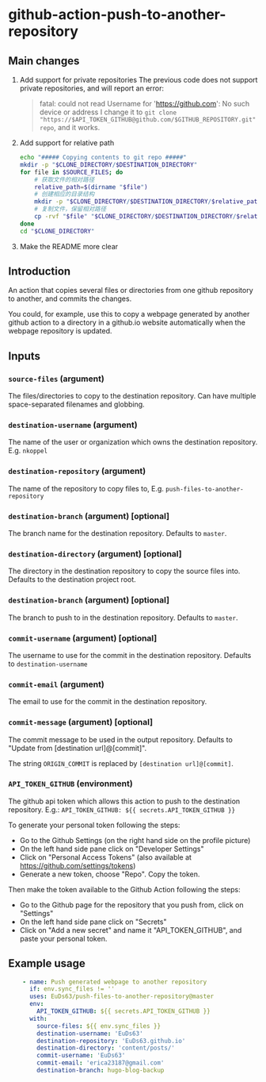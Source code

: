 # github-action-push-to-another-repository

## Main changes
1. Add support for private repositories
   The previous code does not support private repositories, and will report an error:
   >fatal: could not read Username for 'https://github.com': No such device or address
   I change it to  `git clone "https://$API_TOKEN_GITHUB@github.com/$GITHUB_REPOSITORY.git" repo`, and it works.
2. Add support for relative path
    ```bash
    echo "##### Copying contents to git repo #####"
    mkdir -p "$CLONE_DIRECTORY/$DESTINATION_DIRECTORY"
    for file in $SOURCE_FILES; do
        # 获取文件的相对路径
        relative_path=$(dirname "$file")
        # 创建相应的目录结构
        mkdir -p "$CLONE_DIRECTORY/$DESTINATION_DIRECTORY/$relative_path"
        # 复制文件，保留相对路径
        cp -rvf "$file" "$CLONE_DIRECTORY/$DESTINATION_DIRECTORY/$relative_path/"
    done
    cd "$CLONE_DIRECTORY"
    ```
3. Make the README more clear

## Introduction
An action that copies several files or directories from one github repository to another, and commits the changes.

You could, for example, use this to copy a webpage generated by another github action to a directory in a github.io website automatically when the webpage repository is updated.

## Inputs
### `source-files` (argument)
The files/directories to copy to the destination repository. Can have multiple space-separated filenames and globbing.

### `destination-username` (argument)
The name of the user or organization which owns the destination repository. E.g. `nkoppel`

### `destination-repository` (argument)
The name of the repository to copy files to, E.g. `push-files-to-another-repository`

### `destination-branch` (argument) [optional]
The branch name for the destination repository. Defaults to `master`.

### `destination-directory` (argument) [optional]
The directory in the destination repository to copy the source files into. Defaults to the destination project root.

### `destination-branch` (argument) [optional]
The branch to push to in the destination repository. Defaults to `master`.

### `commit-username` (argument) [optional]
The username to use for the commit in the destination repository. Defaults to `destination-username`

### `commit-email` (argument)
The email to use for the commit in the destination repository.

### `commit-message` (argument) [optional]
The commit message to be used in the output repository. Defaults to "Update from [destination url]@[commit]".

The string `ORIGIN_COMMIT` is replaced by `[destination url]@[commit]`.

### `API_TOKEN_GITHUB` (environment)
The github api token which allows this action to push to the destination repository.
E.g.:
  `API_TOKEN_GITHUB: ${{ secrets.API_TOKEN_GITHUB }}`

To generate your personal token following the steps:
* Go to the Github Settings (on the right hand side on the profile picture)
* On the left hand side pane click on "Developer Settings"
* Click on "Personal Access Tokens" (also available at https://github.com/settings/tokens)
* Generate a new token, choose "Repo". Copy the token.

Then make the token available to the Github Action following the steps:
* Go to the Github page for the repository that you push from, click on "Settings"
* On the left hand side pane click on "Secrets"
* Click on "Add a new secret" and name it "API_TOKEN_GITHUB", and paste your personal token.

## Example usage
```yaml
    - name: Push generated webpage to another repository
      if: env.sync_files != ''
      uses: EuDs63/push-files-to-another-repository@master
      env:
        API_TOKEN_GITHUB: ${{ secrets.API_TOKEN_GITHUB }}
      with:
        source-files: ${{ env.sync_files }}
        destination-username: 'EuDs63'
        destination-repository: 'EuDs63.github.io'
        destination-directory: 'content/posts/'
        commit-username: 'EuDs63'
        commit-email: 'erica23187@gmail.com'
        destination-branch: hugo-blog-backup
```
